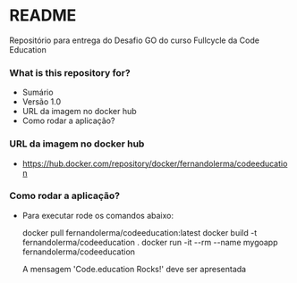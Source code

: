 # README #

Repositório para entrega do Desafio GO do curso Fullcycle da Code Education

### What is this repository for? ###

* Sumário
* Versão 1.0
* URL da imagem no docker hub
* Como rodar a aplicação?

### URL da imagem no docker hub ###

* https://hub.docker.com/repository/docker/fernandolerma/codeeducation

### Como rodar a aplicação? ###

* Para executar rode os comandos abaixo:

    docker pull fernandolerma/codeeducation:latest
    docker build -t fernandolerma/codeeducation .
    docker run -it --rm --name mygoapp fernandolerma/codeeducation

    A mensagem 'Code.education Rocks!' deve ser apresentada